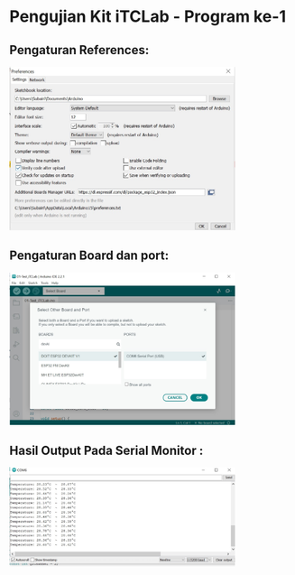 
# Pengujian Kit iTCLab - Program ke-1

## Pengaturan References:

<p>
  <img src="https://github.com/subaaaiii/Mikrokontroller/blob/main/Pengujian%20Kit%20iTCLab%20-%20Program%20ke-1/Preferences.jpg" alt="" class="img-responsive" width="400">
</p>

## Pengaturan Board dan port:

<p>
  <img src="https://github.com/subaaaiii/Mikrokontroller/blob/main/Pengujian%20Kit%20iTCLab%20-%20Program%20ke-1/BoardPort.jpg" alt="" class="img-responsive" width="400">
</p>

## Hasil Output Pada Serial Monitor :

<p>
  <img src="https://github.com/subaaaiii/Mikrokontroller/blob/main/Pengujian%20Kit%20iTCLab%20-%20Program%20ke-2/HasilOutput.jpg" alt="" class="img-responsive" width="400">
</p>
